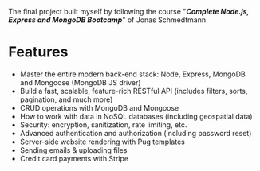 The final project built myself by following the course "**_Complete Node.js, Express and MongoDB Bootcamp_**" of Jonas Schmedtmann

# Features

- Master the entire modern back-end stack: Node, Express, MongoDB and Mongoose (MongoDB JS driver)
- Build a fast, scalable, feature-rich RESTful API (includes filters, sorts, pagination, and much more)
- CRUD operations with MongoDB and Mongoose
- How to work with data in NoSQL databases (including geospatial data)
- Security: encryption, sanitization, rate limiting, etc.
- Advanced authentication and authorization (including password reset)
- Server-side website rendering with Pug templates
- Sending emails & uploading files
- Credit card payments with Stripe
